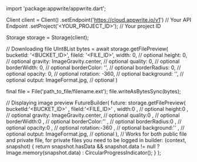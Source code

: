 import 'package:appwrite/appwrite.dart';

Client client = Client()
    .setEndpoint('https://cloud.appwrite.io/v1') // Your API Endpoint
    .setProject('&lt;YOUR_PROJECT_ID&gt;'); // Your project ID

Storage storage = Storage(client);

// Downloading file
UInt8List bytes = await storage.getFilePreview(
    bucketId: '<BUCKET_ID>',
    fileId: '<FILE_ID>',
    width: 0, // optional
    height: 0, // optional
    gravity: ImageGravity.center, // optional
    quality: 0, // optional
    borderWidth: 0, // optional
    borderColor: '', // optional
    borderRadius: 0, // optional
    opacity: 0, // optional
    rotation: -360, // optional
    background: '', // optional
    output: ImageFormat.jpg, // optional
)

final file = File('path_to_file/filename.ext');
file.writeAsBytesSync(bytes);

// Displaying image preview
FutureBuilder(
    future: storage.getFilePreview(
    bucketId:'<BUCKET_ID>' ,
    fileId:'<FILE_ID>' ,
    width:0 , // optional
    height:0 , // optional
    gravity: ImageGravity.center, // optional
    quality:0 , // optional
    borderWidth:0 , // optional
    borderColor:'' , // optional
    borderRadius:0 , // optional
    opacity:0 , // optional
    rotation:-360 , // optional
    background:'' , // optional
    output: ImageFormat.jpg, // optional
), // Works for both public file and private file, for private files you need to be logged in
    builder: (context, snapshot) {
      return snapshot.hasData && snapshot.data != null
          ? Image.memory(snapshot.data)
          : CircularProgressIndicator();
    }
);
